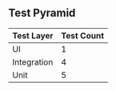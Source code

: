 Test Pyramid
------------

| Test Layer | Test Count |
| ---------- | ---------- |
| UI | 1 |
| Integration | 4 |
| Unit | 5 |